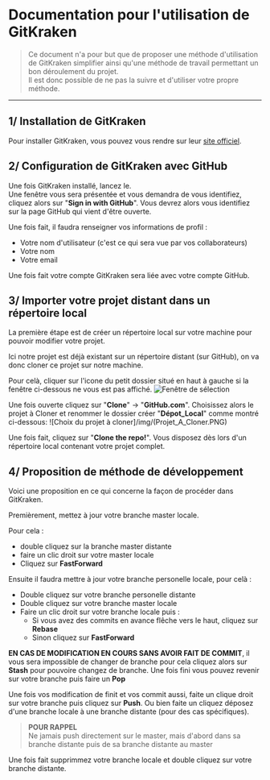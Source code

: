 # Documentation pour l'utilisation de GitKraken  

> Ce document n'a pour but que de proposer une méthode d'utilisation de GitKraken simplifier ainsi qu'une méthode de travail permettant un bon déroulement du projet.  
> Il est donc possible de ne pas la suivre et d'utiliser votre propre méthode.  
---

## 1/ Installation de GitKraken

Pour installer GitKraken, vous pouvez vous rendre sur leur [site officiel](https://www.gitkraken.com/download).

## 2/ Configuration de GitKraken avec GitHub

Une fois GitKraken installé, lancez le.  
Une fenêtre vous sera présentée et vous demandra de vous identifiez, cliquez alors sur "**Sign in with GitHub**".
Vous devrez alors vous identifiez sur la page GitHub qui vient d'être ouverte.

Une fois fait, il faudra renseigner vos informations de profil : 
- Votre nom d'utilisateur (c'est ce qui sera vue par vos collaborateurs)
- Votre nom
- Votre email

Une fois fait votre compte GitKraken sera liée avec votre compte GitHub.

## 3/ Importer votre projet distant dans un répertoire local   

La première étape est de créer un répertoire local sur votre machine pour pouvoir modifier votre projet.

Ici notre projet est déjà existant sur un répertoire distant (sur GitHub), on va donc cloner ce projet sur notre machine.

Pour celà, cliquer sur l'icone du petit dossier situé en haut à gauche si la fenêtre ci-dessous ne vous  est pas affiché.
![Fenêtre de sélection](/img/Fenêtre_Clone_Projet.PNG)

Une fois ouverte cliquez sur "**Clone**" -> "**GitHub.com**". Choisissez alors le projet à Cloner et renommer le dossier créer "**Dépot_Local**" comme montré ci-dessous:
![Choix du projet à cloner]/img/(Projet_A_Cloner.PNG) 

Une fois fait, cliquez sur "**Clone the repo!**".
Vous disposez dès lors d'un répertoire local contenant votre projet complet.

## 4/ Proposition de méthode de développement

Voici une proposition en ce qui concerne la façon de procéder dans GitKraken.

Premièrement, mettez à jour votre branche master locale.

Pour cela : 
- double cliquez sur la branche master distante
- faire un clic droit sur votre master locale  
- Cliquez sur **FastForward** 

Ensuite il faudra mettre à jour votre branche personelle locale, pour celà : 
- Double cliquez sur votre branche personelle distante
- Double cliquez sur votre branche master locale
- Faire un clic droit sur votre branche locale puis :
  - Si vous avez des commits en avance flêche vers le haut, cliquez sur **Rebase**
  - Sinon cliquez sur **FastForward** 

**EN CAS DE MODIFICATION EN COURS SANS AVOIR FAIT DE COMMIT**, il vous sera impossible de changer de branche pour cela cliquez alors sur **Stash** pour pouvoire changez de branche. Une fois fini vous pouvez revenir sur votre branche puis faire un **Pop**

Une fois vos modification de finit et vos commit aussi,
faite un clique droit sur votre branche puis cliquez sur **Push**.
Ou bien faite un cliquez déposez d'une branche locale à une branche distante (pour des cas spécifiques).

> **POUR RAPPEL**  
> Ne jamais push directement sur le master, mais d'abord dans sa branche distante puis de sa branche distante au master

Une fois fait supprimmez votre branche locale et double cliquez sur votre branche distante.
